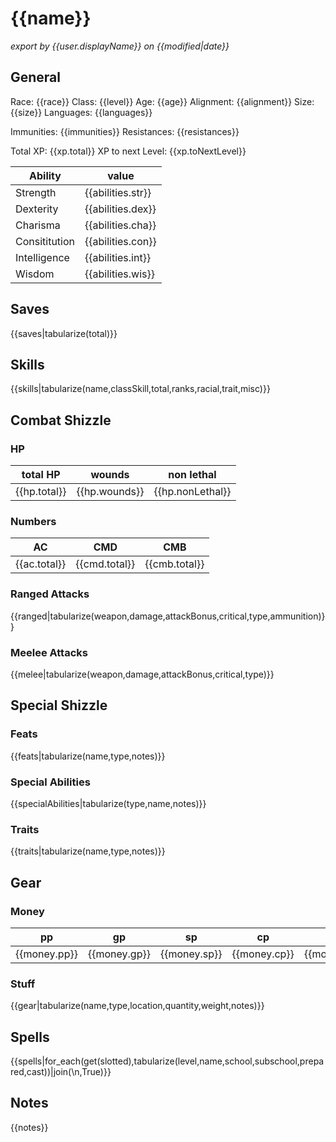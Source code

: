 # {{name}}
*export by {{user.displayName}} on {{modified|date}}*

## General
Race: {{race}}
Class: {{level}}
Age: {{age}}
Alignment: {{alignment}}
Size: {{size}}
Languages: {{languages}}

Immunities: {{immunities}}
Resistances: {{resistances}}

Total XP: {{xp.total}}
XP to next Level: {{xp.toNextLevel}}

| Ability       | value             |
| ------------- | ----------------- |
| Strength      | {{abilities.str}} |
| Dexterity     | {{abilities.dex}} |
| Charisma      | {{abilities.cha}} |
| Consititution | {{abilities.con}} |
| Intelligence  | {{abilities.int}} |
| Wisdom        | {{abilities.wis}} |

## Saves
{{saves|tabularize(total)}}

## Skills
{{skills|tabularize(name,classSkill,total,ranks,racial,trait,misc)}}

## Combat Shizzle
### HP
| total HP     | wounds        | non lethal       |
| ------------ | ------------- | ---------------- |
| {{hp.total}} | {{hp.wounds}} | {{hp.nonLethal}} |

### Numbers
| AC           | CMD           | CMB           |
| ------------ | ------------- | ------------- |
| {{ac.total}} | {{cmd.total}} | {{cmb.total}} |

### Ranged Attacks
{{ranged|tabularize(weapon,damage,attackBonus,critical,type,ammunition)}}

### Meelee Attacks
{{melee|tabularize(weapon,damage,attackBonus,critical,type)}}

## Special Shizzle
### Feats
{{feats|tabularize(name,type,notes)}}

### Special Abilities
{{specialAbilities|tabularize(type,name,notes)}}

### Traits
{{traits|tabularize(name,type,notes)}}

## Gear
### Money
| pp           | gp           | sp           | cp           | gems           | other           |
| ------------ | ------------ | ------------ | ------------ | -------------- | --------------- |
| {{money.pp}} | {{money.gp}} | {{money.sp}} | {{money.cp}} | {{money.gems}} | {{money.other}} |

### Stuff
{{gear|tabularize(name,type,location,quantity,weight,notes)}}

## Spells
{{spells|for_each(get(slotted),tabularize(level,name,school,subschool,prepared,cast))|join(\n,True)}}

## Notes
{{notes}}